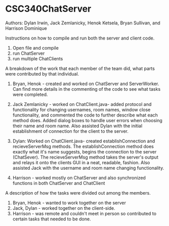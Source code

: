 # CSC340ChatServer
Authors: Dylan Irwin, Jack Zemlanicky, Henok Ketsela, Bryan Sullivan, and Harrison Dominique

Instructions on how to compile and run both the server and client code.
1) Open file and compile 
2) run ChatServer 
3) run multiple ChatClients

A breakdown of the work that each member of the team did, what parts were contributed by that
individual.

1) Bryan, Henok - created and worked on ChatServer and ServerWorker. Can find more details in the commenting of the code to see what tasks were completed.

2) Jack Zemlanicky - worked on ChatClient.java- added protocol and functionality for changing usernames, room names, window close functionality, and commented the code to further describe what each method does. Added dialog boxes to handle user errors when choosing their name and room name. Also assisted Dylan with the initial establishment of connection for the client to the server.

3) Dylan: Worked on ChatClient.java- created establishConnection and recieveServerMsg methods. The establishConnection method does exactly what it's name suggests, begins the connection to the server (ChatSever). The recieveServerMsg method takes the server's output and relays it onto the clients GUI in a neat, readable, fashion. Also assisted Jack with the username and room name changing functionality.

4) Harrison - worked mostly on ChatServer and also synchronized functions in both ChatServer and ChatClient

A description of how the tasks were divided out among the members.

1) Bryan, Henok - wanted to work together on the server
2) Jack, Dylan - worked together on the client-side. 
3) Harrison - was remote and couldn't meet in person so contributed to certain tasks that needed to be done. 
